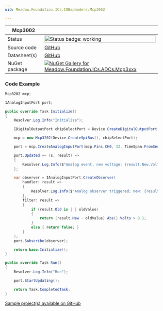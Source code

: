 ```yaml
---
uid: Meadow.Foundation.ICs.IOExpanders.Mcp3002

---
```


| Mcp3002 | |
|--------|--------|
| Status | <img src="https://img.shields.io/badge/Working-brightgreen" style="width: auto; height: -webkit-fill-available;" alt="Status badge: working" /> |
| Source code | [GitHub](https://github.com/WildernessLabs/Meadow.Foundation/tree/main/Source/Meadow.Foundation.Peripherals/ICs.ADCs.Mcp3xxx) |
| Datasheet(s) | [GitHub](https://github.com/WildernessLabs/Meadow.Foundation/tree/main/Source/Meadow.Foundation.Peripherals/ICs.ADCs.Mcp3xxx/Datasheet) |
| NuGet package | <a href="https://www.nuget.org/packages/Meadow.Foundation.ICs.ADCs.Mcp3xxx/" target="_blank"><img src="https://img.shields.io/nuget/v/Meadow.Foundation.ICs.ADCs.Mcp3xxx.svg?label=Meadow.Foundation.ICs.ADCs.Mcp3xxx" alt="NuGet Gallery for Meadow.Foundation.ICs.ADCs.Mcp3xxx" /></a> |

### Code Example

```csharp
Mcp3202 mcp;

IAnalogInputPort port;

public override Task Initialize()
{
    Resolver.Log.Info("Initialize");

    IDigitalOutputPort chipSelectPort = Device.CreateDigitalOutputPort(Device.Pins.D01);

    mcp = new Mcp3202(Device.CreateSpiBus(), chipSelectPort);

    port = mcp.CreateAnalogInputPort(mcp.Pins.CH0, 32, TimeSpan.FromSeconds(1), new Voltage(3.3, Voltage.UnitType.Volts), Mcp3xxx.InputType.SingleEnded);

    port.Updated += (s, result) =>
    {
        Resolver.Log.Info($"Analog event, new voltage: {result.New.Volts:N2}V, old: {result.Old?.Volts:N2}V");
    };

    var observer = IAnalogInputPort.CreateObserver(
        handler: result =>
        {
            Resolver.Log.Info($"Analog observer triggered; new: {result.New.Volts:n2}V, old: {result.Old?.Volts:n2}V");
        },
        filter: result =>
        {
            if (result.Old is { } oldValue)
            {
                return (result.New - oldValue).Abs().Volts > 0.1;
            }
            else { return false; }
        }
    );
    port.Subscribe(observer);

    return base.Initialize();
}

public override Task Run()
{
    Resolver.Log.Info("Run");

    port.StartUpdating();

    return Task.CompletedTask;
}

```

[Sample project(s) available on GitHub](https://github.com/WildernessLabs/Meadow.Foundation/tree/main/Source/Meadow.Foundation.Peripherals/ICs.ADCs.Mcp3xxx/Samples/Mcp3002_Sample)

